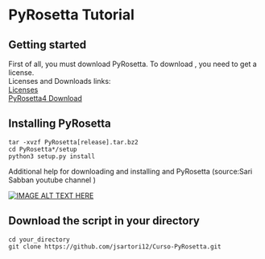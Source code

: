 # PyRosetta Tutorial

## Getting started

First of all, you must download PyRosetta. To download , you need to get a license.
<br />
Licenses and Downloads links:
<br />
[Licenses](https://www.rosettacommons.org/software/license-and-download)
<br />
[PyRosetta4 Download](https://graylab.jhu.edu/download/PyRosetta4/archive/release/)



## Installing PyRosetta

```
tar -xvzf PyRosetta[release].tar.bz2
cd PyRosetta*/setup
python3 setup.py install

```

Additional help for downloading and installing and PyRosetta (source:Sari Sabban youtube channel )

[![IMAGE ALT TEXT HERE](https://img.youtube.com/vi/UEaFmUMEL9c/0.jpg)](https://www.youtube.com/watch?v=UEaFmUMEL9c)


## Download the script in your directory

```
cd your_directory
git clone https://github.com/jsartori12/Curso-PyRosetta.git

```
